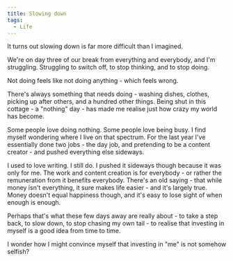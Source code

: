 ```yaml
---
title: Slowing down
tags:
  - Life
---
```




It turns out slowing down is far more difficult than I imagined.

We're on day three of our break from everything and everybody, and I'm struggling. Struggling to switch off, to stop thinking, and to stop doing.

Not doing feels like not doing anything - which feels wrong.

There's always something that needs doing - washing dishes, clothes, picking up after others, and a hundred other things. Being shut in this cottage - a "nothing" day - has made me realise just how crazy my world has become.

Some people love doing nothing. Some people love being busy. I find myself wondering where I live on that spectrum. For the last year I've essentially done two jobs - the day job, and pretending to be a content creator - and pushed everything else sideways.

I used to love writing. I still do. I pushed it sideways though because it was only for me. The work and content creation is for everybody - or rather the remuneration from it benefits everybody. There's an old saying - that while money isn't everything, it sure makes life easier - and it's largely true. Money doesn't equal happiness though, and it's easy to lose sight of when enough is enough.

Perhaps that's what these few days away are really about - to take a step back, to slow down, to stop chasing my own tail - to realise that investing in myself is a good idea from time to time.

I wonder how I might convince myself that investing in "me" is not somehow selfish?